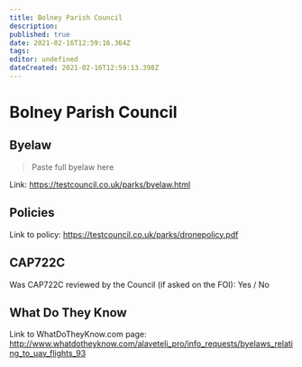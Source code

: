 ```yaml
---
title: Bolney Parish Council
description: 
published: true
date: 2021-02-16T12:59:16.364Z
tags: 
editor: undefined
dateCreated: 2021-02-16T12:59:13.398Z
---
```


# Bolney Parish Council


## Byelaw
> Paste full byelaw here

Link:
https://testcouncil.co.uk/parks/byelaw.html

## Policies
Link to policy:
https://testcouncil.co.uk/parks/dronepolicy.pdf

## CAP722C

Was CAP722C reviewed by the Council (if asked on the FOI): Yes / No

## What Do They Know

Link to WhatDoTheyKnow.com page:
http://www.whatdotheyknow.com/alaveteli_pro/info_requests/byelaws_relating_to_uav_flights_93

